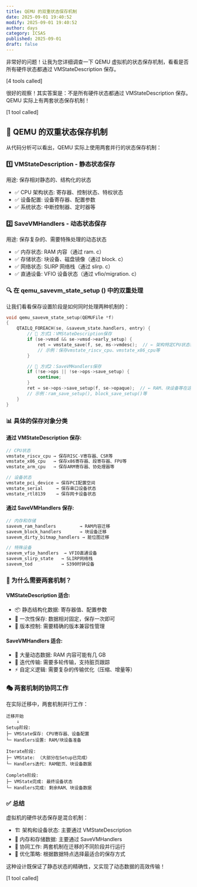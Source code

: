 ```yaml
---
title: QEMU 的双重状态保存机制
date: 2025-09-01 19:40:52
modify: 2025-09-01 19:40:52
author: days
category: ICSAS
published: 2025-09-01
draft: false
---
```


非常好的问题！让我为您详细调查一下 QEMU 虚拟机的状态保存机制，看看是否所有硬件状态都通过 VMStateDescription 保存。

[4 tools called]

很好的观察！其实答案是：不是所有硬件状态都通过 VMStateDescription 保存。QEMU 实际上有两套状态保存机制！

[1 tool called]

## 🎯 QEMU 的双重状态保存机制

从代码分析可以看出，QEMU 实际上使用两套并行的状态保存机制：

### 1️⃣ VMStateDescription - 静态状态保存

用途: 保存相对静态的、结构化的状态

- ✅ CPU 架构状态: 寄存器、控制状态、特权状态
- ✅ 设备配置: 设备寄存器、配置参数
- ✅ 系统状态: 中断控制器、定时器等

### 2️⃣ SaveVMHandlers - 动态状态保存  

用途: 保存复杂的、需要特殊处理的动态状态

- ✅ 内存状态: RAM 内容（通过 ram. c）
- ✅ 存储状态: 块设备、磁盘镜像（通过 block. c）
- ✅ 网络状态: SLIRP 网络栈（通过 slirp. c）
- ✅ 直通设备: VFIO 设备状态（通过 vfio/migration. c）

### 🔍 在 qemu_savevm_state_setup () 中的双重处理

让我们看看保存设置阶段是如何同时处理两种机制的：

```c
void qemu_savevm_state_setup(QEMUFile *f)
{
    QTAILQ_FOREACH(se, &savevm_state.handlers, entry) {
        // 🎯 方式1：VMStateDescription保存
        if (se->vmsd && se->vmsd->early_setup) {
            ret = vmstate_save(f, se, ms->vmdesc);  // ← 架构特定CPU状态在这里
            // 示例：保存vmstate_riscv_cpu、vmstate_x86_cpu等
        }

        // 🎯 方式2：SaveVMHandlers保存  
        if (!se->ops || !se->ops->save_setup) {
            continue;
        }
        ret = se->ops->save_setup(f, se->opaque);  // ← RAM、块设备等在这里
        // 示例：ram_save_setup(), block_save_setup()等
    }
}
```

### 📊 具体的保存对象分类

#### 通过 VMStateDescription 保存:
```c
// CPU状态
vmstate_riscv_cpu → 保存RISC-V寄存器、CSR等
vmstate_x86_cpu   → 保存x86寄存器、段寄存器、FPU等
vmstate_arm_cpu   → 保存ARM寄存器、协处理器等

// 设备状态  
vmstate_pci_device → 保存PCI配置空间
vmstate_serial     → 保存串口设备状态
vmstate_rtl8139    → 保存网卡设备状态
```

#### 通过 SaveVMHandlers 保存:
```c
// 内存和存储
savevm_ram_handlers         → RAM内容迁移
savevm_block_handlers       → 块设备迁移  
savevm_dirty_bitmap_handlers → 脏位图迁移

// 特殊设备
savevm_vfio_handlers  → VFIO直通设备
savevm_slirp_state   → SLIRP网络栈
savevm_tod           → S390时钟设备
```

### 🔄 为什么需要两套机制？

#### VMStateDescription 适合:
- 📦 静态结构化数据: 寄存器值、配置参数
- 🎯 一次性保存: 数据相对固定，保存一次即可
- 🔧 版本控制: 需要精确的版本兼容性管理

#### SaveVMHandlers 适合:
- 💾 大量动态数据: RAM 内容可能有几 GB
- 🔄 迭代传输: 需要多轮传输，支持脏页跟踪
- ⚡ 自定义逻辑: 需要复杂的传输优化（压缩、增量等）

### 🎭 两套机制的协同工作

在实际迁移中，两套机制并行工作：

```
迁移开始
    ↓
Setup阶段: 
├─ VMState保存: CPU寄存器、设备配置
└─ Handlers设置: RAM/块设备准备

Iterate阶段:
├─ VMState: （大部分在Setup已完成）
└─ Handlers迭代: RAM脏页、块设备数据

Complete阶段:
├─ VMState完成: 最终设备状态
└─ Handlers完成: 剩余RAM、块设备数据
```

### ✅ 总结

虚拟机的硬件状态保存是混合机制：

- 🏗️ 架构和设备状态: 主要通过 VMStateDescription
- 💾 内存和存储数据: 主要通过 SaveVMHandlers  
- 🔄 协同工作: 两套机制在迁移的不同阶段并行运行
- 🎯 优化策略: 根据数据特点选择最适合的保存方式

这种设计既保证了静态状态的精确性，又实现了动态数据的高效传输！

[1 tool called]
